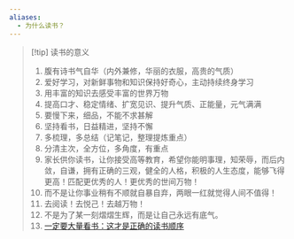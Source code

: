 ```yaml
---
aliases:
  - 为什么读书？
---
```

> [!tip] 读书的意义
> 1. 腹有诗书气自华（内外兼修，华丽的衣服，高贵的气质）
> 2. 爱好学习，对新鲜事物和知识保持好奇心，主动持续终身学习
> 3. 用丰富的知识去感受丰富的世界万物
> 4. 提高口才、稳定情绪、扩宽见识、提升气质、正能量，元气满满
> 5. 要慢下来，细品，不能不求甚解
> 6. 坚持看书，日益精进，坚持不懈
> 7. 多梳理，多总结（记笔记，整理提炼重点）
> 8. 分清主次，全方位，多角度，有重点
> 9. 家长供你读书，让你接受高等教育，希望你能明事理，知荣辱，而后内敛，自谦，拥有正确的三观，健全的人格，积极的人生态度，能够飞得更高！匹配更优秀的人！更优秀的世间万物！
> 10. 而不是让你事业稍有不顺就自暴自弃，两眼一红就觉得人间不值得！
> 11. 去阅读！去悦己！去越万物！
> 12. 不是为了某一刻熠熠生辉，而是让自己永远有底气。
> 13. [一定要大量看书：这才是正确的读书顺序](https://mp.weixin.qq.com/s/WnTd0N50rV0JRrXS20lsRA)